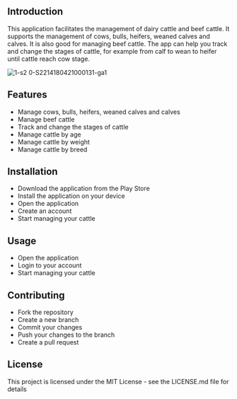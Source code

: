## Introduction 

This application facilitates the management of dairy cattle and beef cattle. It supports the management of cows, bulls, heifers, weaned calves and calves. It is also good for managing beef cattle. The app can help you track and change the stages of cattle, for example from calf to wean to heifer until cattle reach cow stage.

![1-s2 0-S2214180421000131-ga1](https://user-images.githubusercontent.com/93929557/213304477-a649cc0f-08d1-445c-82c5-41d1f0cfddaf.jpg)

## Features

* Manage cows, bulls, heifers, weaned calves and calves
* Manage beef cattle
* Track and change the stages of cattle
* Manage cattle by age
* Manage cattle by weight
* Manage cattle by breed

## Installation

* Download the application from the Play Store
* Install the application on your device
* Open the application
* Create an account
* Start managing your cattle

## Usage

* Open the application
* Login to your account
* Start managing your cattle

## Contributing

* Fork the repository
* Create a new branch
* Commit your changes
* Push your changes to the branch
* Create a pull request

## License

This project is licensed under the MIT License - see the LICENSE.md file for details





